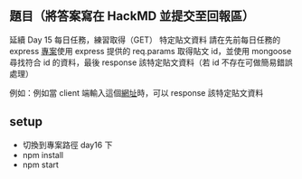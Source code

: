 ## 題目（將答案寫在 HackMD 並提交至回報區）

延續 Day 15 每日任務，練習取得（GET） 特定貼文資料
請在先前每日任務的 express [專案](https://github.com/dogwantfly/express-add-post)使用 express 提供的 req.params 取得貼文 id，並使用 mongoose 尋找符合 id 的資料，最後 response 該特定貼文資料（若 id 不存在可做簡易錯誤處理）

例如：例如當 client 端輸入這個[網址](https://www.facebook.com/sfismy/posts/5281803261839276)時，可以 response 該特定貼文資料

## setup

- 切換到專案路徑 day16 下
- npm install
- npm start
